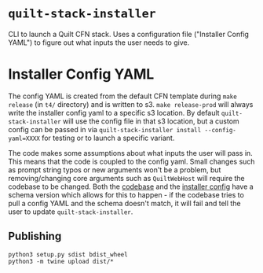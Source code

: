 # `quilt-stack-installer`

CLI to launch a Quilt CFN stack. Uses a configuration file ("Installer Config YAML") to figure out what inputs the user needs to give. 

# Installer Config YAML
The config YAML is created from the default CFN template during `make release` (in `t4/` directory) and is written to s3. `make release-prod` will always write the installer config yaml to a specific s3 location. By default `quilt-stack-installer` will use the config file in that s3 location, but a custom config can be passed in via `quilt-stack-installer install --config-yaml=XXXX` for testing or to launch a specific variant.

The code makes some assumptions about what inputs the user will pass in. This means that the code is coupled to the config yaml. Small changes such as prompt string typos or new arguments won't be a problem, but removing/changing core arguments such as `QuiltWebHost` will require the codebase to be changed. Both the [codebase](quilt_stack_installer/config.py) and the [installer config](../t4/installer_config_template.yaml) have a schema version which allows for this to happen - if the codebase tries to pull a config YAML and the schema doesn't match, it will fail and tell the user to update `quilt-stack-installer`.

## Publishing

```
python3 setup.py sdist bdist_wheel
python3 -m twine upload dist/*
```

